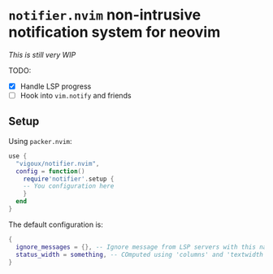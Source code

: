 # `notifier.nvim` non-intrusive notification system for neovim

_This is still very WIP_

TODO:
- [x] Handle LSP progress
- [ ] Hook into `vim.notify` and friends

## Setup

Using `packer.nvim`:
```lua
use {
  "vigoux/notifier.nvim",
  config = function()
    require'notifier'.setup {
    -- You configuration here
    }
  end
}
```

The default configuration is:
```lua
{
  ignore_messages = {}, -- Ignore message from LSP servers with this name
  status_width = something, -- COmputed using 'columns' and 'textwidth'
}
```
